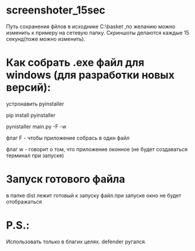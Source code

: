 # screenshoter_15sec
Путь сохранения фйлов в исходнике C:\\basket ,по желанию можно изменить к примеру на сетевую папку.
Скриншоты делаются каждые 15 секунд(тоже можно изменить).


# Как собрать .exe файл для windows (для разработки новых версий):
 устронавить pyinstaller
 
 pip install pyinstaller
 
 pynistaller main.py -F -w
 
 флаг F - чтобы приложение собрась в один файл
 
 флаг w - говорит о том, что приложение оконное (не будет создаваться терминал при запуске)
 
# Запуск готового файла
 в папке dist лежит готовый к запуску файл.при запуске окно не будет отображаться
 
 # P.S.:
 Использовать только в благих целях.
 defender ругался.
 
 

